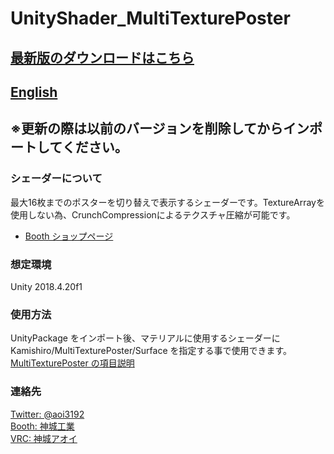 # UnityShader_MultiTexturePoster
## [最新版のダウンロードはこちら](https://github.com/AoiKamishiro/UnityShader_MultiTexturePoster/releases)
## [English](https://github.com/AoiKamishiro/UnityShader_MultiTexturePoster/blob/master/README_EN.md)
## ※更新の際は以前のバージョンを削除してからインポートしてください。  
### シェーダーについて
最大16枚までのポスターを切り替えで表示するシェーダーです。TextureArrayを使用しない為、CrunchCompressionによるテクスチャ圧縮が可能です。  
* [Booth ショップページ](https://kamishirolab.booth.pm/items/2483104)
### 想定環境
Unity 2018.4.20f1
### 使用方法
UnityPackage をインポート後、マテリアルに使用するシェーダーに Kamishiro/MultiTexturePoster/Surface を指定する事で使用できます。  
[MultiTexturePoster の項目説明](https://github.com/AoiKamishiro/UnityShader_MultiTexturePoster/blob/master/Description.md)  
### 連絡先
[Twitter: @aoi3192](https://twitter.com/aoi3192)  
[Booth: 神城工業](https://kamishirolab.booth.pm/)  
[VRC: 神城アオイ](https://www.vrchat.com/home/user/usr_19514816-2cf8-43cc-a046-9e2d87d15af7)